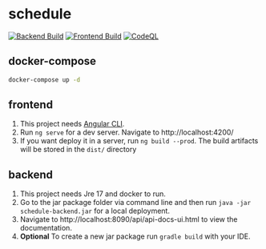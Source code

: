 # schedule

[![Backend Build](https://github.com/jdavidtorres/schedule/actions/workflows/backend-build.yml/badge.svg?branch=main)](https://github.com/jdavidtorres/schedule/actions/workflows/backend-build.yml)
[![Frontend Build](https://github.com/jdavidtorres/schedule/actions/workflows/frontend-build.yml/badge.svg?branch=main)](https://github.com/jdavidtorres/schedule/actions/workflows/frontend-build.yml)
[![CodeQL](https://github.com/jdavidtorres/schedule/actions/workflows/github-code-scanning/codeql/badge.svg?branch=main)](https://github.com/jdavidtorres/schedule/actions/workflows/github-code-scanning/codeql)

## docker-compose

```bash
docker-compose up -d
```

## frontend

1. This project needs [Angular CLI](https://angular.io/cli).
2. Run `ng serve` for a dev server. Navigate to http://localhost:4200/
3. If you want deploy it in a server, run `ng build --prod`. The build artifacts will be stored in the `dist/` directory

## backend

1. This project needs Jre 17 and docker to run.
2. Go to the jar package folder via command line and then run `java -jar schedule-backend.jar` for a local deployment.
3. Navigate to http://localhost:8090/api/api-docs-ui.html to view the documentation.
4. **Optional** To create a new jar package run `gradle build` with your IDE.

